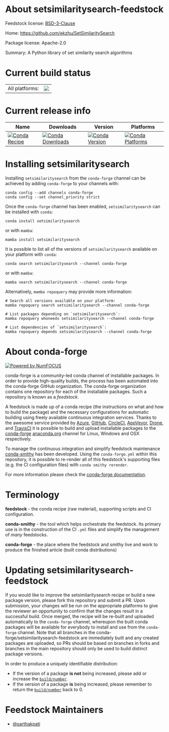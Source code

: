 About setsimilaritysearch-feedstock
===================================

Feedstock license: [BSD-3-Clause](https://github.com/conda-forge/setsimilaritysearch-feedstock/blob/main/LICENSE.txt)

Home: https://github.com/ekzhu/SetSimilaritySearch

Package license: Apache-2.0

Summary: A Python library of set similarity search algorithms

Current build status
====================


<table><tr><td>All platforms:</td>
    <td>
      <a href="https://dev.azure.com/conda-forge/feedstock-builds/_build/latest?definitionId=13207&branchName=main">
        <img src="https://dev.azure.com/conda-forge/feedstock-builds/_apis/build/status/setsimilaritysearch-feedstock?branchName=main">
      </a>
    </td>
  </tr>
</table>

Current release info
====================

| Name | Downloads | Version | Platforms |
| --- | --- | --- | --- |
| [![Conda Recipe](https://img.shields.io/badge/recipe-setsimilaritysearch-green.svg)](https://anaconda.org/conda-forge/setsimilaritysearch) | [![Conda Downloads](https://img.shields.io/conda/dn/conda-forge/setsimilaritysearch.svg)](https://anaconda.org/conda-forge/setsimilaritysearch) | [![Conda Version](https://img.shields.io/conda/vn/conda-forge/setsimilaritysearch.svg)](https://anaconda.org/conda-forge/setsimilaritysearch) | [![Conda Platforms](https://img.shields.io/conda/pn/conda-forge/setsimilaritysearch.svg)](https://anaconda.org/conda-forge/setsimilaritysearch) |

Installing setsimilaritysearch
==============================

Installing `setsimilaritysearch` from the `conda-forge` channel can be achieved by adding `conda-forge` to your channels with:

```
conda config --add channels conda-forge
conda config --set channel_priority strict
```

Once the `conda-forge` channel has been enabled, `setsimilaritysearch` can be installed with `conda`:

```
conda install setsimilaritysearch
```

or with `mamba`:

```
mamba install setsimilaritysearch
```

It is possible to list all of the versions of `setsimilaritysearch` available on your platform with `conda`:

```
conda search setsimilaritysearch --channel conda-forge
```

or with `mamba`:

```
mamba search setsimilaritysearch --channel conda-forge
```

Alternatively, `mamba repoquery` may provide more information:

```
# Search all versions available on your platform:
mamba repoquery search setsimilaritysearch --channel conda-forge

# List packages depending on `setsimilaritysearch`:
mamba repoquery whoneeds setsimilaritysearch --channel conda-forge

# List dependencies of `setsimilaritysearch`:
mamba repoquery depends setsimilaritysearch --channel conda-forge
```


About conda-forge
=================

[![Powered by
NumFOCUS](https://img.shields.io/badge/powered%20by-NumFOCUS-orange.svg?style=flat&colorA=E1523D&colorB=007D8A)](https://numfocus.org)

conda-forge is a community-led conda channel of installable packages.
In order to provide high-quality builds, the process has been automated into the
conda-forge GitHub organization. The conda-forge organization contains one repository
for each of the installable packages. Such a repository is known as a *feedstock*.

A feedstock is made up of a conda recipe (the instructions on what and how to build
the package) and the necessary configurations for automatic building using freely
available continuous integration services. Thanks to the awesome service provided by
[Azure](https://azure.microsoft.com/en-us/services/devops/), [GitHub](https://github.com/),
[CircleCI](https://circleci.com/), [AppVeyor](https://www.appveyor.com/),
[Drone](https://cloud.drone.io/welcome), and [TravisCI](https://travis-ci.com/)
it is possible to build and upload installable packages to the
[conda-forge](https://anaconda.org/conda-forge) [anaconda.org](https://anaconda.org/)
channel for Linux, Windows and OSX respectively.

To manage the continuous integration and simplify feedstock maintenance
[conda-smithy](https://github.com/conda-forge/conda-smithy) has been developed.
Using the ``conda-forge.yml`` within this repository, it is possible to re-render all of
this feedstock's supporting files (e.g. the CI configuration files) with ``conda smithy rerender``.

For more information please check the [conda-forge documentation](https://conda-forge.org/docs/).

Terminology
===========

**feedstock** - the conda recipe (raw material), supporting scripts and CI configuration.

**conda-smithy** - the tool which helps orchestrate the feedstock.
                   Its primary use is in the construction of the CI ``.yml`` files
                   and simplify the management of *many* feedstocks.

**conda-forge** - the place where the feedstock and smithy live and work to
                  produce the finished article (built conda distributions)


Updating setsimilaritysearch-feedstock
======================================

If you would like to improve the setsimilaritysearch recipe or build a new
package version, please fork this repository and submit a PR. Upon submission,
your changes will be run on the appropriate platforms to give the reviewer an
opportunity to confirm that the changes result in a successful build. Once
merged, the recipe will be re-built and uploaded automatically to the
`conda-forge` channel, whereupon the built conda packages will be available for
everybody to install and use from the `conda-forge` channel.
Note that all branches in the conda-forge/setsimilaritysearch-feedstock are
immediately built and any created packages are uploaded, so PRs should be based
on branches in forks and branches in the main repository should only be used to
build distinct package versions.

In order to produce a uniquely identifiable distribution:
 * If the version of a package **is not** being increased, please add or increase
   the [``build/number``](https://docs.conda.io/projects/conda-build/en/latest/resources/define-metadata.html#build-number-and-string).
 * If the version of a package **is** being increased, please remember to return
   the [``build/number``](https://docs.conda.io/projects/conda-build/en/latest/resources/define-metadata.html#build-number-and-string)
   back to 0.

Feedstock Maintainers
=====================

* [@sarthakpati](https://github.com/sarthakpati/)


